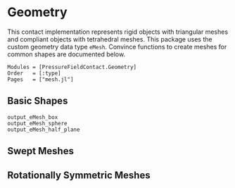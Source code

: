# Geometry

This contact implementation represents rigid objects with triangular meshes and compliant objects with tetrahedral meshes.
This package uses the custom geometry data type `eMesh`.
Convince functions to create meshes for common shapes are documented below.

```@autodocs
Modules = [PressureFieldContact.Geometry]
Order   = [:type]
Pages   = ["mesh.jl"]
```


## Basic Shapes

```@docs
output_eMesh_box
output_eMesh_sphere
output_eMesh_half_plane
```

## Swept Meshes



## Rotationally Symmetric Meshes
